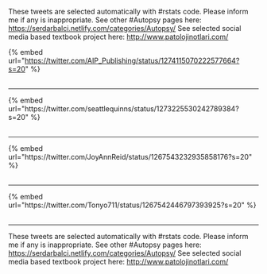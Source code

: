 

These tweets are selected automatically with #rstats code. Please inform me if any is inappropriate.
See other #Autopsy pages here: https://serdarbalci.netlify.com/categories/Autopsy/ 
See selected social media based textbook project here: http://www.patolojinotlari.com/

{% embed url="https://twitter.com/AIP_Publishing/status/1274115070222577664?s=20" %}<br>
<br>
<hr>
{% embed url="https://twitter.com/seattlequinns/status/1273225530242789384?s=20" %}<br>
<br>
<hr>
{% embed url="https://twitter.com/JoyAnnReid/status/1267543232935858176?s=20" %}<br>
<br>
<hr>
{% embed url="https://twitter.com/Tonyo711/status/1267542446797393925?s=20" %}<br>
<br>
<hr>


These tweets are selected automatically with #rstats code. Please inform me if any is inappropriate.
See other #Autopsy pages here: https://serdarbalci.netlify.com/categories/Autopsy/ 
See selected social media based textbook project here: http://www.patolojinotlari.com/
